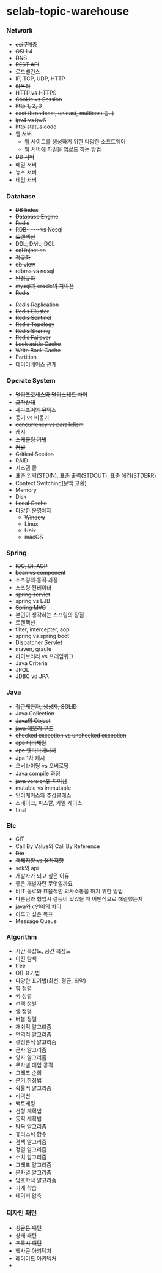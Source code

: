 # selab-topic-warehouse

### Network
- ~~osi 7계층~~
- ~~OSI L4~~
- ~~DNS~~
- ~~REST API~~
- ~~로드밸런스~~
- ~~IP, TCP, UDP, HTTP~~
- ~~라우터~~
- ~~HTTP vs HTTPS~~
- ~~Cookie vs Session~~
- ~~http 1, 2, 3~~
- ~~cast (broadcast, unicast, multicast 등..)~~
- ~~ipv4 vs ipv6~~
- ~~http status code~~
- ~~웹 서버~~
  - 웹 사이트를 생성하기 위한 다양한 소프트웨어
  - 웹 서버에 파일을 업로드 하는 방법
- ~~DB 서버~~
- 메일 서버
- 뉴스 서버
- 네임 서버

### Database
- ~~DB Index~~
- ~~Database Engine~~
- ~~Redis~~
- ~~RDB~~~~vs Nosql~~
- ~~트랜잭션~~
- ~~DDL, DML, DCL~~
- ~~sql injection~~
- ~~정규화~~
- ~~db view~~
- ~~rdbms vs nosql~~
- ~~반정규화~~
- ~~mysql과 oracle의 차이점~~
- ~~Redis~~
* ~~Redis Replication~~
* ~~Redis Cluster~~
* ~~Redis Sentinel~~
* ~~Redis Topology~~
* ~~Redis Sharing~~
* ~~Redis Failover~~
* ~~Look aside Cache~~
* ~~Write Back Cache~~
* Partition
* 데이터베이스 관계

### Operate System
- ~~멀티프로세스와 멀티스레드 차이~~
- ~~교착상태~~
- ~~세마포어와 뮤텍스~~
- ~~동기 vs 비동기~~
- ~~concurrency vs parallelism~~
- ~~캐시~~
- ~~스케줄링 기법~~
- ~~커널~~
- ~~Critical Section~~
- ~~RAID~~
- 시스템 콜
- 표준 입력(STDIN), 표준 출력(STDOUT), 표준 에러(STDERR)
- Context Switching(문맥 교환)
- Memory
- Disk
- ~~Local Cache~~
- 다양한 운영체제
  - ~~Window~~
  - ~~Linux~~
  - ~~Unix~~
  - ~~macOS~~

### Spring
- ~~IOC, DI, AOP~~
- ~~bean vs component~~
- ~~스프링의 동작 과정~~
- ~~스프링 컨테이너~~
- ~~spring servlet~~
- spring vs EJB
- ~~Spring MVC~~
- 본인이 생각하는 스프링의 장점
- 트랜잭션
- filter, intercepter, aop
- spring vs spring boot
- Dispatcher Servlet
- maven, gradle
- 라이브러리 vs 프레임워크
- Java Criteria
- JPQL
- JDBC vd JPA

### Java
- ~~접근제한자, 생성자, SOLID~~
- ~~Java Collection~~
- ~~Java의 Object~~
- ~~java 메모리 구조~~
- ~~checked exception vs unchecked exception~~
- ~~Jpa 더티체킹~~
- ~~Jpa 엔티티매니저~~
- Jpa 1차 캐시
- 오버라이딩 vs 오버로딩
- Java compile 과정
- ~~java version별 차이점~~
- mutable vs immutable
- 인터페이스와 추상클래스
- 스네이크, 파스칼, 카멜 케이스
- final

### Etc
- GIT
- Call By Value와 Call By Reference
- ~~Dto~~
- ~~객체지향 vs 절차지향~~
- sdk와 api
- 개발자가 되고 싶은 이유
- 좋은 개발자란 무엇일까요
- 비IT 동료와 효율적인 의사소통을 하기 위한 방법
- 다른팀과 협업시 갈등이 있었을 때 어떤식으로 해결했는지
- java와 c언어의 차이
- 이루고 싶은 목표
- Message Queue

### Algorithm
- 시간 복잡도, 공간 복잠도
- 이진 탐색
- tree
- O() 표기법
- 다양한 표기법(최선, 평균, 최악)
- 힙 정렬
- 퀵 정렬
- 선택 정렬
- 쉘 정렬
- 버블 정렬
- 재쉬적 알고리즘
- 연역적 알고리즘
- 결정론적 알고리즘
- 근사 알고리즘
- 양자 알고리즘
- 무차별 대입 공격
- 그래프 순회
- 분기 한정법
- 확률적 알고리즘
- 리덕션
- 백트래킹
- 선형 계획법
- 동적 계획법
- 탐욕 알고리즘
- 휴리스틱 함수
- 검색 알고리즘
- 정렬 알고리즘
- 수치 알고리즘
- 그래프 알고리즘
- 문자열 알고리즘
- 암호학적 알고리즘
- 기계 학습
- 데이터 압축

### 디자인 패턴
- ~~싱글톤 패턴~~
- ~~상태 패턴~~
- ~~프록시 패턴~~
- 헥사곤 아키텍처
- 레이어드 아키텍처
- 
